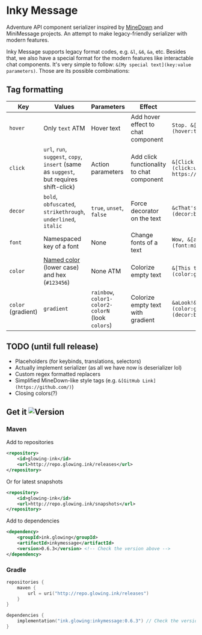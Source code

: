 # Inky Message
Adventure API component serializer inspired by [MineDown](https://github.com/Phoenix616/MineDown/tree/kyori-adventure) 
and MiniMessage projects. An attempt to make legacy-friendly serializer with modern features.

Inky Message supports legacy format codes, e.g. `&l`, `&6`, `&a`, etc.
Besides that, we also have a special format for the modern features like interactable chat components. It's very simple
to follow: `&[My special text](key:value parameters)`. Those are its possible combinations:
## Tag formatting
| Key                | Values                                                                                                                               | Parameters                                        | Effect                                    | Example                                                             |
|--------------------|--------------------------------------------------------------------------------------------------------------------------------------|---------------------------------------------------|-------------------------------------------|---------------------------------------------------------------------|
| `hover`            | Only `text` ATM                                                                                                                      | Hover text                                        | Add hover effect to chat component        | `Stop. &[hover time](hover:text What a meme)!`                      |
| `click`            | `url`, `run`, `suggest`, `copy`, `insert` (same as `suggest`, but requires shift-click)                                              | Action parameters                                 | Add click functionality to chat component | `&[Click to get 100 robux](click:url https://youtu.be/dQw4w9WgXcQ)` |
| `decor`            | `bold`, `obfuscated`, `strikethrough`, `underlined`, `italic`                                                                        | `true`, `unset`, `false`                          | Force decorator on the text               | `&cThat's a &[bold](decor:bold) move!`                              |
| `font`             | Namespaced key of a font                                                                                                             | None                                              | Change fonts of a text                    | `Wow, &[almost HD fonts](font:minecraft:uniform)!`                  |
| `color`            | [Named color](https://jd.advntr.dev/api/4.13.1/net/kyori/adventure/text/format/NamedTextColor.html) (lower case) and hex (`#123456`) | None ATM                                          | Colorize empty text                       | `&[This text is green](color:green)`                                |
| `color` (gradient) | `gradient`                                                                                                                           | `rainbow`, `color1-color2-colorN` (look `colors`) | Colorize empty text with gradient         | `&aLook!&r &[Fancy!](color:gradient rainbow)(decor:bold)`           |


## TODO (until full release)
- Placeholders (for keybinds, translations, selectors)
- Actually implement serializer (as all we have now is deserializer lol)
- Custom regex formatted replacers
- Simplified MineDown-like style tags (e.g. `&[GitHub Link](https://github.com/)`)
- Closing colors(?)

## Get it ![Version](https://img.shields.io/github/v/tag/GlowingInk/InkyMessage?sort=semver)
### Maven
Add to repositories
```xml
<repository>
    <id>glowing-ink</id>
    <url>http://repo.glowing.ink/releases</url>
</repository>
```
Or for latest snapshots
```xml
<repository>
    <id>glowing-ink</id>
    <url>http://repo.glowing.ink/snapshots</url>
</repository>
```
Add to dependencies
```xml
<dependency>
    <groupId>ink.glowing</groupId>
    <artifactId>inkymessage</artifactId>
    <version>0.6.3</version> <!-- Check the version above -->
</dependency>
```
### Gradle
```kotlin
repositories {
    maven {
        url = uri("http://repo.glowing.ink/releases")
    }
}

dependencies {
    implementation("ink.glowing:inkymessage:0.6.3") // Check the version above
}
```